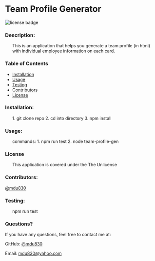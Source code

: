 
# Team Profile Generator

![license badge](https://img.shields.io/github/license/mdu830/Team-Profile-Generator?color=green)

### Description: 

<ul>
    This is an application that helps you generate a team profile (in html) with individual employee information on each card.
</ul>

### Table of Contents
* [Installation](#installation)
* [Usage](#usage)
* [Testing](#testing)
* [Contributors](#contributors)
* [License](#License)
    
### Installation:
<ul>
    1. git clone repo 2. cd into directory 3. npm install
</ul>

### Usage:
<ul>
    commands: 1. npm run test 2. node team-profile-gen
</ul>

### License
<ul>
    This application is covered under the The Unlicense
</ul>

### Contributors:

[@mdu830](https://api.github.com/users/mdu830)

### Testing:
<ul>
    npm run test
</ul>

### Questions?

If you have any questions, feel free to contact me at:

GitHub: [@mdu830](https://api.github.com/users/mdu830)

Email: mdu830@yahoo.com
